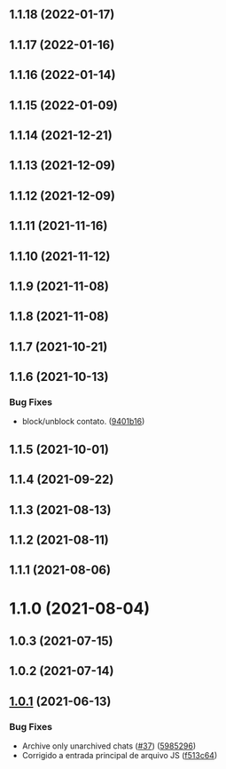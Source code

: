 ## 1.1.18 (2022-01-17)



## 1.1.17 (2022-01-16)



## 1.1.16 (2022-01-14)



## 1.1.15 (2022-01-09)



## 1.1.14 (2021-12-21)



## 1.1.13 (2021-12-09)



## 1.1.12 (2021-12-09)



## 1.1.11 (2021-11-16)



## 1.1.10 (2021-11-12)



## 1.1.9 (2021-11-08)



## 1.1.8 (2021-11-08)



## 1.1.7 (2021-10-21)



## 1.1.6 (2021-10-13)


### Bug Fixes

* block/unblock contato. ([9401b16](https://github.com/wppconnect-team/wppconnect-server/commit/9401b168ce08eb62c5ea392db82df34b69753775))



## 1.1.5 (2021-10-01)



## 1.1.4 (2021-09-22)



## 1.1.3 (2021-08-13)



## 1.1.2 (2021-08-11)



## 1.1.1 (2021-08-06)



# 1.1.0 (2021-08-04)



## 1.0.3 (2021-07-15)

## 1.0.2 (2021-07-14)

## [1.0.1](https://github.com/wppconnect-team/wppconnect-server/compare/v1.0.0...v1.0.1) (2021-06-13)

### Bug Fixes

- Archive only unarchived chats ([#37](https://github.com/wppconnect-team/wppconnect-server/issues/37)) ([5985296](https://github.com/wppconnect-team/wppconnect-server/commit/5985296d97a9ccb19625e7ddbc07ecacc0ce65c6))
- Corrigido a entrada principal de arquivo JS ([f513c64](https://github.com/wppconnect-team/wppconnect-server/commit/f513c64247fe01e9297df27036ad1141278e87c2))
